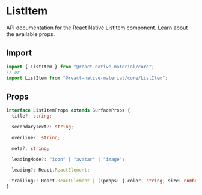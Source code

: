 # ListItem

API documentation for the React Native ListItem component. Learn about the available props.

## Import
 
```js
import { ListItem } from "@react-native-material/core";
// or
import ListItem from "@react-native-material/core/ListItem";
```

## Props

```ts
interface ListItemProps extends SurfaceProps {
  title?: string;

  secondaryText?: string;

  overline?: string;

  meta?: string;

  leadingMode?: "icon" | "avatar" | "image";

  leading?: React.ReactElement;

  trailing?: React.ReactElement | ((props: { color: string; size: number }) => React.ReactElement | null) | null;
}

```
